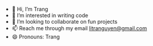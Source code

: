 - 👋 Hi, I’m Trang
- 👀 I’m interested in writing code 
- 💞️ I’m looking to collaborate on fun projects
- 📫 Reach me through my email litranguyen@gmail.com
- 😄 Pronouns: Trang


<!---
litranguyen/litranguyen is a ✨ special ✨ repository because its `README.md` (this file) appears on your GitHub profile.
You can click the Preview link to take a look at your changes.
--->

